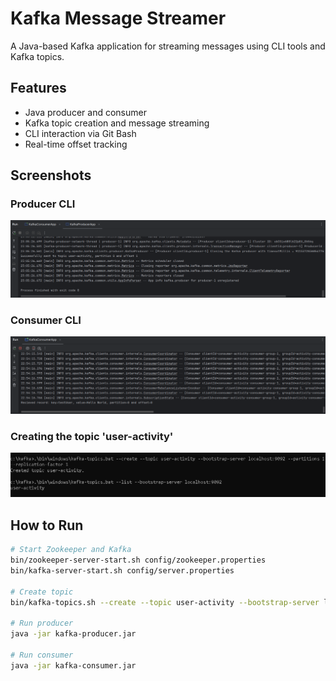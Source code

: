 # Kafka Message Streamer 

A Java-based Kafka application for streaming messages using CLI tools and Kafka topics.

## Features
- Java producer and consumer
- Kafka topic creation and message streaming
- CLI interaction via Git Bash
- Real-time offset tracking

## Screenshots

### Producer CLI
![Producer CLI](assets/Producer%20CLI.png)

### Consumer CLI
![Consumer CLI](assets/Consumer_CLI.png)

### Creating the topic 'user-activity'
![Consumer CLI](assets/Creating%20topic.png)

## How to Run

```bash
# Start Zookeeper and Kafka
bin/zookeeper-server-start.sh config/zookeeper.properties
bin/kafka-server-start.sh config/server.properties

# Create topic
bin/kafka-topics.sh --create --topic user-activity --bootstrap-server localhost:9092 --partitions 1 --replication-factor 1

# Run producer
java -jar kafka-producer.jar

# Run consumer
java -jar kafka-consumer.jar
